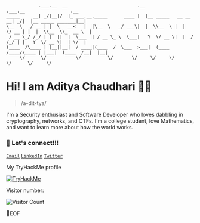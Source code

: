 ```
            .___.__  __                          .__                     .___.__                 .__
_____     __| _/|__|/  |_ ___.__._____      ____ |  |__ _____   __ __  __| _/|  |__ _____ _______|__|
\__  \   / __ | |  \   __<   |  |\__  \   _/ ___\|  |  \\__  \ |  |  \/ __ | |  |  \\__  \\_  __ \  |
 / __ \_/ /_/ | |  ||  |  \___  | / __ \_ \  \___|   Y  \/ __ \|  |  / /_/ | |   Y  \/ __ \|  | \/  |
(____  /\____ | |__||__|  / ____|(____  /  \___  >___|  (____  /____/\____ | |___|  (____  /__|  |__|
     \/      \/           \/          \/       \/     \/     \/           \/      \/     \/
```

# Hi! I am Aditya Chaudhari 🕵️‍♂️

> /a-dit-tya/

I'm a Security enthusiast and Software Developer who loves dabbling in cryptography, networks, and CTFs. I'm a college student, love Mathematics, and want to learn more about how the world works.

### 🔗 Let's connect!!!

[`Email`](mailto:adityapchaudhari@gmail.com) [`LinkedIn`](https://www.linkedin.com/in/adityac4/) [`Twitter`](https://twitter.com/aditya_C24)

My TryHackMe profile

<a href="https://tryhackme.com/p/chaud105"><img src="https://tryhackme-badges.s3.amazonaws.com/chaud105.png" alt="TryHackMe"></a>

Visitor number:

![Visitor Count](https://profile-counter.glitch.me/AdityaC4/count.svg)

💾EOF
